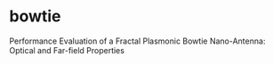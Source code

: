# bowtie
Performance Evaluation of a Fractal Plasmonic Bowtie Nano-Antenna: Optical and Far-field Properties
